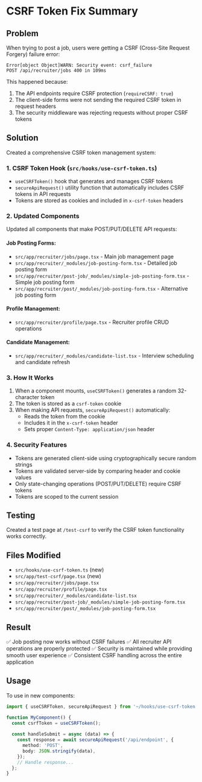 # CSRF Token Fix Summary

## Problem
When trying to post a job, users were getting a CSRF (Cross-Site Request Forgery) failure error:
```
Error[object Object]WARN: Security event: csrf_failure
POST /api/recruiter/jobs 400 in 109ms
```

This happened because:
1. The API endpoints require CSRF protection (`requireCSRF: true`)
2. The client-side forms were not sending the required CSRF token in request headers
3. The security middleware was rejecting requests without proper CSRF tokens

## Solution
Created a comprehensive CSRF token management system:

### 1. CSRF Token Hook (`src/hooks/use-csrf-token.ts`)
- `useCSRFToken()` hook that generates and manages CSRF tokens
- `secureApiRequest()` utility function that automatically includes CSRF tokens in API requests
- Tokens are stored as cookies and included in `x-csrf-token` headers

### 2. Updated Components
Updated all components that make POST/PUT/DELETE API requests:

#### Job Posting Forms:
- `src/app/recruiter/jobs/page.tsx` - Main job management page
- `src/app/recruiter/_modules/job-posting-form.tsx` - Detailed job posting form
- `src/app/recruiter/post-job/_modules/simple-job-posting-form.tsx` - Simple job posting form
- `src/app/recruiter/post/_modules/job-posting-form.tsx` - Alternative job posting form

#### Profile Management:
- `src/app/recruiter/profile/page.tsx` - Recruiter profile CRUD operations

#### Candidate Management:
- `src/app/recruiter/_modules/candidate-list.tsx` - Interview scheduling and candidate refresh

### 3. How It Works
1. When a component mounts, `useCSRFToken()` generates a random 32-character token
2. The token is stored as a `csrf-token` cookie
3. When making API requests, `secureApiRequest()` automatically:
   - Reads the token from the cookie
   - Includes it in the `x-csrf-token` header
   - Sets proper `Content-Type: application/json` header

### 4. Security Features
- Tokens are generated client-side using cryptographically secure random strings
- Tokens are validated server-side by comparing header and cookie values
- Only state-changing operations (POST/PUT/DELETE) require CSRF tokens
- Tokens are scoped to the current session

## Testing
Created a test page at `/test-csrf` to verify the CSRF token functionality works correctly.

## Files Modified
- `src/hooks/use-csrf-token.ts` (new)
- `src/app/test-csrf/page.tsx` (new)
- `src/app/recruiter/jobs/page.tsx`
- `src/app/recruiter/profile/page.tsx`
- `src/app/recruiter/_modules/candidate-list.tsx`
- `src/app/recruiter/post-job/_modules/simple-job-posting-form.tsx`
- `src/app/recruiter/post/_modules/job-posting-form.tsx`

## Result
✅ Job posting now works without CSRF failures
✅ All recruiter API operations are properly protected
✅ Security is maintained while providing smooth user experience
✅ Consistent CSRF handling across the entire application

## Usage
To use in new components:
```typescript
import { useCSRFToken, secureApiRequest } from '~/hooks/use-csrf-token';

function MyComponent() {
  const csrfToken = useCSRFToken();
  
  const handleSubmit = async (data) => {
    const response = await secureApiRequest('/api/endpoint', {
      method: 'POST',
      body: JSON.stringify(data),
    });
    // Handle response...
  };
}
```